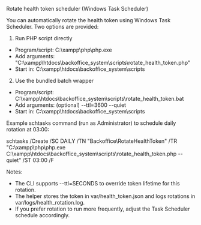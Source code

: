 Rotate health token scheduler (Windows Task Scheduler)

You can automatically rotate the health token using Windows Task Scheduler. Two options are provided:

1. Run PHP script directly

- Program/script:
  C:\xampp\php\php.exe
- Add arguments:
  "C:\xampp\htdocs\backoffice_system\scripts\rotate_health_token.php"
- Start in:
  C:\xampp\htdocs\backoffice_system\scripts

2. Use the bundled batch wrapper

- Program/script:
  C:\xampp\htdocs\backoffice_system\scripts\rotate_health_token.bat
- Add arguments: (optional) --ttl=3600 --quiet
- Start in:
  C:\xampp\htdocs\backoffice_system\scripts

Example schtasks command (run as Administrator) to schedule daily rotation at 03:00:

schtasks /Create /SC DAILY /TN "Backoffice\RotateHealthToken" /TR "C:\\xampp\\php\\php.exe C:\\xampp\\htdocs\\backoffice_system\\scripts\\rotate_health_token.php --quiet" /ST 03:00 /F

Notes:

- The CLI supports --ttl=SECONDS to override token lifetime for this rotation.
- The helper stores the token in var/health_token.json and logs rotations in var/logs/health_rotation.log.
- If you prefer rotation to run more frequently, adjust the Task Scheduler schedule accordingly.
